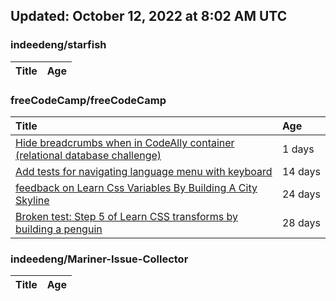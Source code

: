 ## Updated: October 12, 2022 at 8:02 AM UTC


### indeedeng/starfish
|**Title**|**Age**|
|:----|:----|


### freeCodeCamp/freeCodeCamp
|**Title**|**Age**|
|:----|:----|
|[Hide breadcrumbs when in CodeAlly container (relational database challenge)](https://github.com/freeCodeCamp/freeCodeCamp/issues/47980)|1&nbsp;days|
|[Add tests for navigating language menu with keyboard](https://github.com/freeCodeCamp/freeCodeCamp/issues/47649)|14&nbsp;days|
|[feedback on Learn Css Variables By Building A City Skyline](https://github.com/freeCodeCamp/freeCodeCamp/issues/47555)|24&nbsp;days|
|[Broken test: Step 5 of Learn CSS transforms by building a penguin](https://github.com/freeCodeCamp/freeCodeCamp/issues/47513)|28&nbsp;days|


### indeedeng/Mariner-Issue-Collector
|**Title**|**Age**|
|:----|:----|